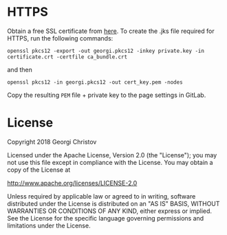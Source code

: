 # HTTPS

Obtain a free SSL certificate from [here](sslforfree.com). To create the .jks file required for HTTPS, run the following commands:

`openssl pkcs12 -export -out georgi.pkcs12 -inkey private.key -in certificate.crt -certfile ca_bundle.crt`

and then

`openssl pkcs12 -in georgi.pkcs12 -out cert_key.pem -nodes`

Copy the resulting `PEM` file + private key to the page settings in GitLab.

# License

Copyright 2018 Georgi Christov

Licensed under the Apache License, Version 2.0 (the "License");
you may not use this file except in compliance with the License.
You may obtain a copy of the License at

http://www.apache.org/licenses/LICENSE-2.0

Unless required by applicable law or agreed to in writing, software
distributed under the License is distributed on an "AS IS" BASIS,
WITHOUT WARRANTIES OR CONDITIONS OF ANY KIND, either express or implied.
See the License for the specific language governing permissions and
limitations under the License.
